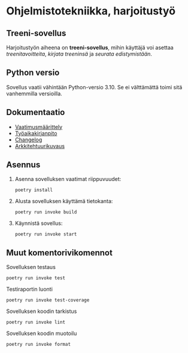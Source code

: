 # Ohjelmistotekniikka, harjoitustyö

## Treeni-sovellus

Harjoitustyön aiheena on **treeni-sovellus**, mihin käyttäjä voi asettaa _treenitavoitteita_, _kirjata treeninsä_ ja _seurata edistymistään_.

## Python versio

Sovellus vaatii vähintään Python-versio 3.10. Se ei välttämättä toimi sitä vanhemmilla versioilla.

## Dokumentaatio

- [Vaatimusmäärittely](./python-workout-app/dokumentaatio/vaatimusmaarittely.md)
- [Työaikakirjanpito](./python-workout-app/dokumentaatio/tuntikirjanpito.md)
- [Changelog](./python-workout-app/dokumentaatio/changelog.md)
- [Arkkitehtuurikuvaus](./python-workout-app/dokumentaatio/arkkitehtuuri.md)

## Asennus

1.  Asenna sovelluksen vaatimat riippuvuudet:

        poetry install

2.  Alusta sovelluksen käyttämä tietokanta:

        poetry run invoke build

3.  Käynnistä sovellus:

        poetry run invoke start

## Muut komentorivikomennot

Sovelluksen testaus

    poetry run invoke test

Testiraportin luonti

    poetry run invoke test-coverage

Sovelluksen koodin tarkistus

    poetry run invoke lint

Sovelluksen koodin muotoilu

    poetry run invoke format
